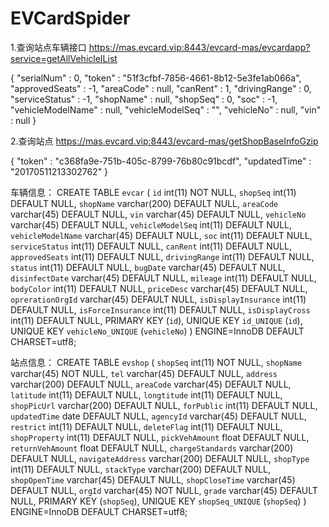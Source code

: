 # EVCardSpider
1.查询站点车辆接口
https://mas.evcard.vip:8443/evcard-mas/evcardapp?service=getAllVehicleIList

{
    "serialNum" : 0,
    "token" : "51f3cfbf-7856-4661-8b12-5e3fe1ab066a",
    "approvedSeats" : -1,
    "areaCode" : null,
    "canRent" : 1,
    "drivingRange" : 0,
    "serviceStatus" : -1,
    "shopName" : null,
    "shopSeq" : 0,
    "soc" : -1,
    "vehicleModelName" : null,
    "vehicleModelSeq" : "",
    "vehicleNo" : null,
    "vin" : null
}

2.查询站点
https://mas.evcard.vip:8443/evcard-mas/getShopBaseInfoGzip

{
    "token" : "c368fa9e-751b-405c-8799-76b80c91bcdf",
    "updatedTime" : "20170511213302762"
}

车辆信息：
CREATE TABLE `evcar` (
  `id` int(11) NOT NULL,
  `shopSeq` int(11) DEFAULT NULL,
  `shopName` varchar(200) DEFAULT NULL,
  `areaCode` varchar(45) DEFAULT NULL,
  `vin` varchar(45) DEFAULT NULL,
  `vehicleNo` varchar(45) DEFAULT NULL,
  `vehicleModelSeq` int(11) DEFAULT NULL,
  `vehicleModelName` varchar(45) DEFAULT NULL,
  `soc` int(11) DEFAULT NULL,
  `serviceStatus` int(11) DEFAULT NULL,
  `canRent` int(11) DEFAULT NULL,
  `approvedSeats` int(11) DEFAULT NULL,
  `drivingRange` int(11) DEFAULT NULL,
  `status` int(11) DEFAULT NULL,
  `bugDate` varchar(45) DEFAULT NULL,
  `disinfectDate` varchar(45) DEFAULT NULL,
  `mileage` int(11) DEFAULT NULL,
  `bodyColor` int(11) DEFAULT NULL,
  `priceDesc` varchar(45) DEFAULT NULL,
  `oprerationOrgId` varchar(45) DEFAULT NULL,
  `isDisplayInsurance` int(11) DEFAULT NULL,
  `isForceInsurance` int(11) DEFAULT NULL,
  `isDisplayCross` int(11) DEFAULT NULL,
  PRIMARY KEY (`id`),
  UNIQUE KEY `id_UNIQUE` (`id`),
  UNIQUE KEY `vehicleNo_UNIQUE` (`vehicleNo`)
) ENGINE=InnoDB DEFAULT CHARSET=utf8;

站点信息：
CREATE TABLE `evshop` (
  `shopSeq` int(11) NOT NULL,
  `shopName` varchar(45) NOT NULL,
  `tel` varchar(45) DEFAULT NULL,
  `address` varchar(200) DEFAULT NULL,
  `areaCode` varchar(45) DEFAULT NULL,
  `latitude` int(11) DEFAULT NULL,
  `longtitude` int(11) DEFAULT NULL,
  `shopPicUrl` varchar(200) DEFAULT NULL,
  `forPublic` int(11) DEFAULT NULL,
  `updatedTime` date DEFAULT NULL,
  `agencyId` varchar(45) DEFAULT NULL,
  `restrict` int(11) DEFAULT NULL,
  `deleteFlag` int(11) DEFAULT NULL,
  `shopProperty` int(11) DEFAULT NULL,
  `pickVehAmount` float DEFAULT NULL,
  `returnVehAmount` float DEFAULT NULL,
  `chargeStandards` varchar(200) DEFAULT NULL,
  `navigateAddress` varchar(200) DEFAULT NULL,
  `shopType` int(11) DEFAULT NULL,
  `stackType` varchar(200) DEFAULT NULL,
  `shopOpenTime` varchar(45) DEFAULT NULL,
  `shopCloseTime` varchar(45) DEFAULT NULL,
  `orgId` varchar(45) NOT NULL,
  `grade` varchar(45) DEFAULT NULL,
  PRIMARY KEY (`shopSeq`),
  UNIQUE KEY `shopSeq_UNIQUE` (`shopSeq`)
) ENGINE=InnoDB DEFAULT CHARSET=utf8;
